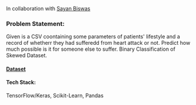 In collaboration with [Sayan Biswas](https://github.com/sayanbiswas023)

### Problem Statement:
Given is a CSV coontaining some parameters of patients' lifestyle and a record of whetherr they had sufferedd from heart attack or not. Predict how much possible is it for someone else to suffer. Binary Classification of Skewed Dataset.

#### [Dataset](https://www.kaggle.com/alexteboul/heart-disease-health-indicators-dataset)

#### Tech Stack:
TensorFlow/Keras, Scikit-Learn, Pandas
